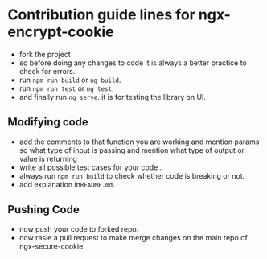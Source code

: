 
# Contribution guide lines for ngx-encrypt-cookie
* fork the project
* so before doing any changes to code it is always a better practice to check for errors.
* run `npm run build` or `ng build`.
* run `npm run test` or `ng test`.
* and finally run `ng serve`. it is for testing the library on UI.


## Modifying code

* add the comments to that function you are working and mention params so what type of input is passing and mention what type of output or value is returning 
* write all possible test cases for your code .
* always run `npm run build` to check whether code is breaking or not.
* add explanation in`README.md`.

## Pushing Code
* now push your code to forked repo.
* now rasie a pull request to make merge changes on the main repo of ngx-secure-cookie
